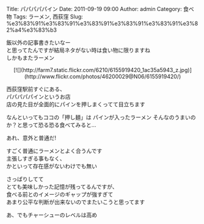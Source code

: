 Title: パパパパパイン
Date: 2011-09-19 09:00
Author: admin
Category: 食べ物
Tags: ラーメン, 西荻窪
Slug: %e3%83%91%e3%83%91%e3%83%91%e3%83%91%e3%83%91%e3%82%a4%e3%83%b3

飯以外の記事書きたいなー  
と思ってたんですが結局ネタがない時は食い物に限りますね  
しかもまたラーメン

<p>
<center>
[![](http://farm7.static.flickr.com/6210/6155919420_1ac35a5943_z.jpg)](http://www.flickr.com/photos/46200029@N06/6155919420/)

</center>
  
西荻窪駅前すぐにある、  
パパパパパインというお店  
店の見た目が全面的にパインを押しまくってて目立ちます

</p>
なんといってもココの「押し麺」は  
パインが入ったラーメン  
そんなのうまいのか？と思って恐る恐る食べてみると…

あれ、意外と普通だ!

すごく普通にラーメンとよく合うんです  
主張しすぎる事もなく、  
かといって存在感がないわけでも無い

さっぱりしてて  
とても美味しかった記憶が残ってるんですが、  
食べる前とのイメージのギャップが強すぎて  
あまり公平な判断が出来ないのでまたいこうと思ってます

あ、でもチャーシューのレベルは高め  

